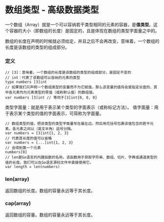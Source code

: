 # 数组类型 - 高级数据类型

一个数组（Array）就是一个可以容纳若干类型相同的元素的容器，是**值类型**。这个容器的大小（即数组的长度）是固定的，且是体现在数组的类型字面量之中的。  

数组的长度在声明的时候就必须给定，并且之后不会再改变，意味着，一个数组的长度是该数组的类型的组成部分。


### 定义
```
// [3]：意味着，一个数组的长度是该数组的类型的组成部分，是固定不变的
// int：代表了该数组可以容纳的元素的类型
type numbers [3]int
// 如果我们只声明一个数组类型的变量而不为它赋值，那么该变量的值将会是指定长度的、其中各元素均为元素类型的零值（或称默认值）的数组值。
var numbers [3]int // 等同于[3]int{0, 0, 0}
```

类型字面量：就是用于表示某个类型的字面表示（或称标记方法）。
值字面量：用于表示某个类型的值的字面表示，可简称为字面量。

```
// 数组类型的值，把该类型的类型字面量写在最左边，然后用花括号包裹该值包含的若干元素。各元素之间以（英文半角）逗号分隔。
var numbers = [3]int{1, 2, 3}
// 代表其长度的值可以省略
var numbers = [...]int{1, 2, 3}
// 会得到第一个元素
numbers[0] 
// len是Go语言的内建函数的名称。该函数用于获取字符串、数组、切片、字典或通道类型的值的长度。我们可以在Go语言源码文件中直接使用它。
var length = len(numbers)
```


### len(array)
返回数组的长度。数组的容量永远等于其长度。


### cap(array)
返回数组的容量。数组的容量永远等于其长度。



















